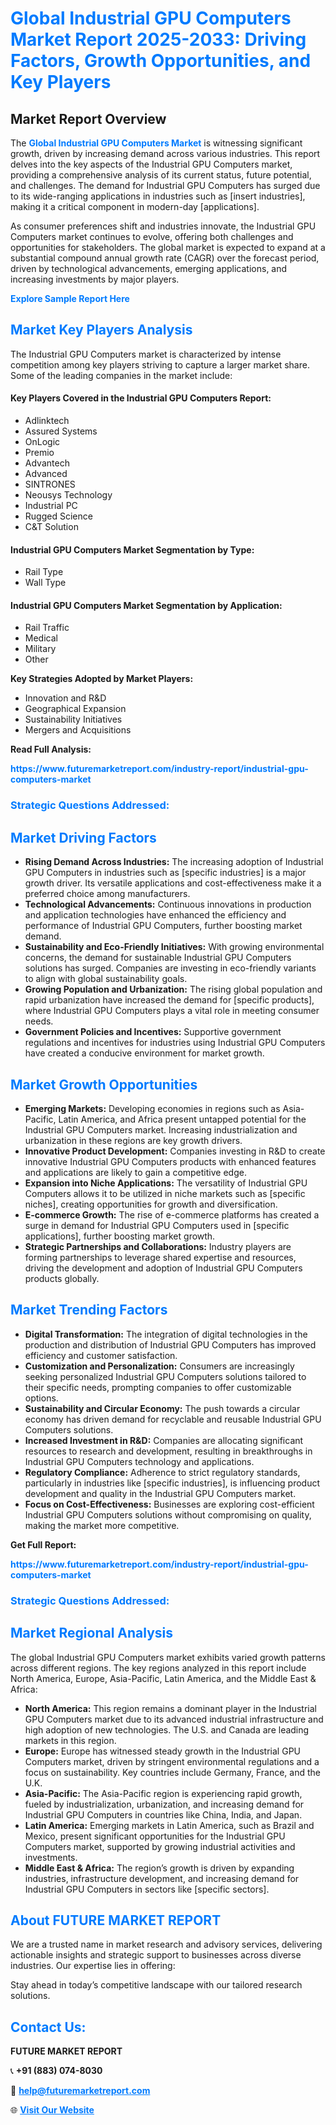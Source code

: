 <h1 style="color: #007BFF;">Global Industrial GPU Computers Market Report 2025-2033: Driving Factors, Growth Opportunities, and Key Players</h1>

<section id="overview">
<h2>Market Report Overview</h2>
<p>The <a href="https://www.futuremarketreport.com/industry-report/industrial-gpu-computers-market" style="color: #007BFF; text-decoration: none;"><strong>Global Industrial GPU Computers Market</strong></a> is witnessing significant growth, driven by increasing demand across various industries. This report delves into the key aspects of the Industrial GPU Computers market, providing a comprehensive analysis of its current status, future potential, and challenges. The demand for Industrial GPU Computers has surged due to its wide-ranging applications in industries such as [insert industries], making it a critical component in modern-day [applications].</p>
<p>As consumer preferences shift and industries innovate, the Industrial GPU Computers market continues to evolve, offering both challenges and opportunities for stakeholders. The global market is expected to expand at a substantial compound annual growth rate (CAGR) over the forecast period, driven by technological advancements, emerging applications, and increasing investments by major players.</p>
</section>

<section id="overview">
<p><a href="https://www.futuremarketreport.com/request-sample/reportId=116054" style="color: #007BFF; text-decoration: none;"><strong>Explore Sample Report Here</strong></a></p>
</section>

<section id="key-players">
<h2 style="color: #007BFF;">Market Key Players Analysis</h2>
<p>The Industrial GPU Computers market is characterized by intense competition among key players striving to capture a larger market share. Some of the leading companies in the market include:</p>
<h4>Key Players Covered in the Industrial GPU Computers Report:</h4>
<ul><li>Adlinktech</li><li>Assured Systems</li><li>OnLogic</li><li>Premio</li><li>Advantech</li><li>Advanced</li><li>SINTRONES</li><li>Neousys Technology</li><li>Industrial PC</li><li>Rugged Science</li><li>C&amp;T Solution</li></ul>
<h4>Industrial GPU Computers Market Segmentation by Type:</h4>
<ul><li>Rail Type</li><li>Wall Type</li></ul>

<h4>Industrial GPU Computers Market Segmentation by Application:</h4>
<ul><li>Rail Traffic</li><li>Medical</li><li>Military</li><li>Other</li></ul>
<p><strong>Key Strategies Adopted by Market Players:</strong></p>
<ul>
<li>Innovation and R&D</li>
<li>Geographical Expansion</li>
<li>Sustainability Initiatives</li>
<li>Mergers and Acquisitions</li>
</ul>
</section>

<section>
<p><strong>Read Full Analysis: </strong></p><a href="https://www.futuremarketreport.com/industry-report/industrial-gpu-computers-market" style="color: #007BFF; text-decoration: none;"><strong>https://www.futuremarketreport.com/industry-report/industrial-gpu-computers-market</strong></a>
<h3 style="color: #007BFF;">Strategic Questions Addressed:</h3>
</section>

<section id="driving-factors">
<h2 style="color: #007BFF;">Market Driving Factors</h2>
<ul>
<li><strong>Rising Demand Across Industries:</strong> The increasing adoption of Industrial GPU Computers in industries such as [specific industries] is a major growth driver. Its versatile applications and cost-effectiveness make it a preferred choice among manufacturers.</li>
<li><strong>Technological Advancements:</strong> Continuous innovations in production and application technologies have enhanced the efficiency and performance of Industrial GPU Computers, further boosting market demand.</li>
<li><strong>Sustainability and Eco-Friendly Initiatives:</strong> With growing environmental concerns, the demand for sustainable Industrial GPU Computers solutions has surged. Companies are investing in eco-friendly variants to align with global sustainability goals.</li>
<li><strong>Growing Population and Urbanization:</strong> The rising global population and rapid urbanization have increased the demand for [specific products], where Industrial GPU Computers plays a vital role in meeting consumer needs.</li>
<li><strong>Government Policies and Incentives:</strong> Supportive government regulations and incentives for industries using Industrial GPU Computers have created a conducive environment for market growth.</li>
</ul>
</section>

<section id="growth-opportunities">
<h2 style="color: #007BFF;">Market Growth Opportunities</h2>
<ul>
<li><strong>Emerging Markets:</strong> Developing economies in regions such as Asia-Pacific, Latin America, and Africa present untapped potential for the Industrial GPU Computers market. Increasing industrialization and urbanization in these regions are key growth drivers.</li>
<li><strong>Innovative Product Development:</strong> Companies investing in R&D to create innovative Industrial GPU Computers products with enhanced features and applications are likely to gain a competitive edge.</li>
<li><strong>Expansion into Niche Applications:</strong> The versatility of Industrial GPU Computers allows it to be utilized in niche markets such as [specific niches], creating opportunities for growth and diversification.</li>
<li><strong>E-commerce Growth:</strong> The rise of e-commerce platforms has created a surge in demand for Industrial GPU Computers used in [specific applications], further boosting market growth.</li>
<li><strong>Strategic Partnerships and Collaborations:</strong> Industry players are forming partnerships to leverage shared expertise and resources, driving the development and adoption of Industrial GPU Computers products globally.</li>
</ul>
</section>

<section id="trending-factors">
<h2 style="color: #007BFF;">Market Trending Factors</h2>
<ul>
<li><strong>Digital Transformation:</strong> The integration of digital technologies in the production and distribution of Industrial GPU Computers has improved efficiency and customer satisfaction.</li>
<li><strong>Customization and Personalization:</strong> Consumers are increasingly seeking personalized Industrial GPU Computers solutions tailored to their specific needs, prompting companies to offer customizable options.</li>
<li><strong>Sustainability and Circular Economy:</strong> The push towards a circular economy has driven demand for recyclable and reusable Industrial GPU Computers solutions.</li>
<li><strong>Increased Investment in R&D:</strong> Companies are allocating significant resources to research and development, resulting in breakthroughs in Industrial GPU Computers technology and applications.</li>
<li><strong>Regulatory Compliance:</strong> Adherence to strict regulatory standards, particularly in industries like [specific industries], is influencing product development and quality in the Industrial GPU Computers market.</li>
<li><strong>Focus on Cost-Effectiveness:</strong> Businesses are exploring cost-efficient Industrial GPU Computers solutions without compromising on quality, making the market more competitive.</li>
</ul>
</section>

<section>
<p><strong>Get Full Report: </strong></p><a href="https://www.futuremarketreport.com/industry-report/industrial-gpu-computers-market" style="color: #007BFF; text-decoration: none;"><strong>https://www.futuremarketreport.com/industry-report/industrial-gpu-computers-market</strong></a>
<h3 style="color: #007BFF;">Strategic Questions Addressed:</h3>
</section>


<section id="regional-analysis">
<h2 style="color: #007BFF;">Market Regional Analysis</h2>
<p>The global Industrial GPU Computers market exhibits varied growth patterns across different regions. The key regions analyzed in this report include North America, Europe, Asia-Pacific, Latin America, and the Middle East & Africa:</p>
<ul>
<li><strong>North America:</strong> This region remains a dominant player in the Industrial GPU Computers market due to its advanced industrial infrastructure and high adoption of new technologies. The U.S. and Canada are leading markets in this region.</li>
<li><strong>Europe:</strong> Europe has witnessed steady growth in the Industrial GPU Computers market, driven by stringent environmental regulations and a focus on sustainability. Key countries include Germany, France, and the U.K.</li>
<li><strong>Asia-Pacific:</strong> The Asia-Pacific region is experiencing rapid growth, fueled by industrialization, urbanization, and increasing demand for Industrial GPU Computers in countries like China, India, and Japan.</li>
<li><strong>Latin America:</strong> Emerging markets in Latin America, such as Brazil and Mexico, present significant opportunities for the Industrial GPU Computers market, supported by growing industrial activities and investments.</li>
<li><strong>Middle East & Africa:</strong> The region’s growth is driven by expanding industries, infrastructure development, and increasing demand for Industrial GPU Computers in sectors like [specific sectors].</li>
</ul>
</section>

<footer>
<h2 style="color: #007BFF;">About FUTURE MARKET REPORT</h2>
<p>We are a trusted name in market research and advisory services, delivering actionable insights and strategic support to businesses across diverse industries. Our expertise lies in offering:</p>

<p>Stay ahead in today’s competitive landscape with our tailored research solutions.</p>

<h2 style="color: #007BFF;">Contact Us:</h2>
<p><strong>FUTURE MARKET REPORT</strong></p>
<p>📞 <strong>+91 (883) 074-8030</strong></p>
<p>📧 <strong><a href="mailto:help@futuremarketreport.com" style="color: #007BFF;">help@futuremarketreport.com</a></strong></p>
<p>🌐 <strong><a href="https://www.futuremarketreport.com/" style="color: #007BFF;">Visit Our Website</a></strong></p>
</footer>